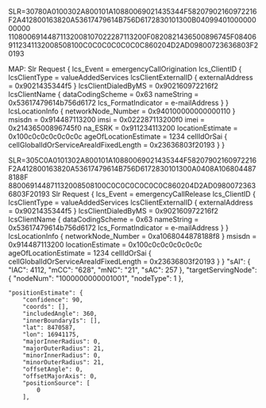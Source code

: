 SLR=30780A0100302A800101A10880069021435344F58207902160972216F2A412800163820A53617479614B756D6172830101300B0409940100000000000
11080069144871132008107022287113200F0820821436500896745F084069112341132008508100C0C0C0C0C0C0C860204D2AD09800723636803F20193

MAP:
 Slr Request {
   lcs_Event = emergencyCallOrigination
   lcs_ClientID {
      lcsClientType = valueAddedServices
      lcsClientExternalID {
         externalAddress = 0x9021435344f5
      }
      lcsClientDialedByMS = 0x902160972216f2
      lcsClientName {
         dataCodingScheme = 0x63
         nameString = 0x53617479614b756d6172
         lcs_FormatIndicator = e-mailAddress
      }
   }
   lcsLocationInfo {
      networkNode_Number = 0x940100000000000110
   }
   msisdn = 0x914487113200
   imsi = 0x022287113200f0
   imei = 0x21436500896745f0
   na_ESRK = 0x911234113200
   locationEstimate = 0x100c0c0c0c0c0c0c
   ageOfLocationEstimate = 1234
   cellIdOrSai {
      cellGlobalIdOrServiceAreaIdFixedLength = 0x23636803f20193
   }
}

SLR=305C0A0101302A800101A10880069021435344F58207902160972216F2A412800163820A53617479614B756D6172830101300A0408A1068044878188F
880069144871132008508100C0C0C0C0C0C0C860204D2AD09800723636803F20193
Slr Request {
   lcs_Event = emergencyCallRelease
   lcs_ClientID {
      lcsClientType = valueAddedServices
      lcsClientExternalID {
         externalAddress = 0x9021435344f5
      }
      lcsClientDialedByMS = 0x902160972216f2
      lcsClientName {
         dataCodingScheme = 0x63
         nameString = 0x53617479614b756d6172
         lcs_FormatIndicator = e-mailAddress
      }
   }
   lcsLocationInfo {
      networkNode_Number = 0xa1068044878188f8
   }
   msisdn = 0x914487113200
   locationEstimate = 0x100c0c0c0c0c0c0c
   ageOfLocationEstimate = 1234
   cellIdOrSai {
      cellGlobalIdOrServiceAreaIdFixedLength = 0x23636803f20193
   }
}
"sAI": {
        "lAC": 4112,
        "mCC": "628",
        "mNC": "21",
        "sAC": 257
    }, 
"targetServingNode": {
        "nodeNum": "1000000000001001",
        "nodeType": 1
    },

    "positionEstimate": {
        "confidence": 90,
        "coords": [],
        "includedAngle": 360,
        "innerBoundaryIs": [],
        "lat": 8470587,
        "lon": 16941175,
        "majorInnerRadius": 0,
        "majorOuterRadius": 21,
        "minorInnerRadius": 0,
        "minorOuterRadius": 21,
        "offsetAngle": 0,
        "offsetMajorAxis": 0,
        "positionSource": [
            0
        ],
    
